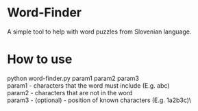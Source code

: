 # Word-Finder
A simple tool to help with word puzzles from Slovenian language.

# How to use
python word-finder.py param1 param2 param3\
param1 - characters that the word must include (E.g. abc)\
param2 - characters that are not in the word\
param3 - (optional) - position of known characters (E.g. 1a2b3c)\
